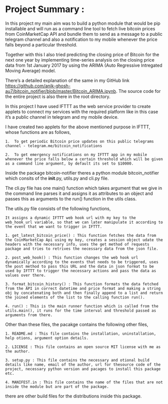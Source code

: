 # Project Summary :


In this project my main aim was to build a python module that would be pip installable and will run as a command line tool to fetch live bitcoin prices from CoinMarketCap API and bundle them to send as a message to a public telegram channel and also a notification to my mobile whenever the price falls beyond a particular threshold.

Together with this I also tried predicting the closing price of Bitcoin for the next one year by implementing time-series analysis on the closing price data from 1st January 2017 by using the ARIMA (Auto Regressive Intregated Moving Average) model.

There’s a detailed explanation of the same in my GitHub link https://github.com/anik-ghosh-au7/bitcoin_notifier/blob/master/Bitcoin_ARIMA.ipynb. The source code for the entire project is also there in the root directory.


In this project I have used IFTTT as the web service provider to create applets to connect my services with the required platform like in this case it’s a public channel in telegram and my mobile device.

I have created two applets for the above mentioned purpose in IFTTT, whose functions are as follows,

	1. 	To get periodic Bitcoin price updates on this public telegrams channel - telegram.me/bitcoin_notifications

	2.	To get emergency notifications on my IFTTT app in my mobile whenever the price falls below a certain threshold which will be given as a command line argument, by default its set to $10000.


Inside the package bitcoin-notifier theres a python module bitcoin_notifier which consits of the __init__.py, utils.py and cli.py file.

The cli.py file has one main() function which takes argument that we give in the command line parses it and assigns it as attributes to an object and passes this as arguments to the run() function in the utils class.

The utils.py file consists of the following functions,

	It assigns a dynamic IFTTT web hook url with my key to the web_hook_url variable, so that we can later manipulate it according to the event that we want to trigger in IFTTT.

	1. get_latest_bitcoin_price() : This function fetches the data from the CoinMarketCap Api using my key, creates a session object udate the headers with the necessary info, uses the get method of requests package and tries to retrives the necessary data from the json file.

	2. post_web_hook() : This function changes the web hook url dynamically according to the events that needs to be triggered, uses the post method to pass this URL and the data in json format to be used by IFTTT to trigger the necessary actions and pass the data as values over there.

	3. format_bitcoin_history() : This function formats the data fetched from the API in correct datetime and price format and making a string obj by concatenating both and then finally append to a list and return the joined elements of the list to the calling function run().

	4. run() : This is the main runner function which is called from the utils.main(), it runs for the time interval and threshold passed as arguments from there.


Other than these files, the pacakge contains the following other files,

	1. README.md : This file contains the installation, uninstallation, help otions, argument option details.

	2. LICENSE : This file contains an open source MIT license with me as the author.

	3. setup.py : This file contains the necessary and otional build details like name, email of the author, url for thesource code of the project, necessary python version and pacages to install this package etc.

	4. MANIFEST.in : This file contains the name of the files that are not inside the module but are part of the package.

there are other build files for the distributions inside this package.




